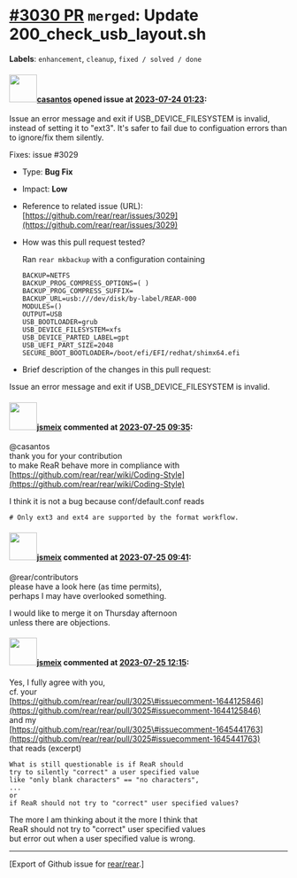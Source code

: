 [\#3030 PR](https://github.com/rear/rear/pull/3030) `merged`: Update 200\_check\_usb\_layout.sh
===============================================================================================

**Labels**: `enhancement`, `cleanup`, `fixed / solved / done`

#### <img src="https://avatars.githubusercontent.com/u/1591398?u=ec6f9b129fc68c2f63b6bdeac9faeab8f2e4f0df&v=4" width="50">[casantos](https://github.com/casantos) opened issue at [2023-07-24 01:23](https://github.com/rear/rear/pull/3030):

Issue an error message and exit if USB\_DEVICE\_FILESYSTEM is invalid,
instead of setting it to "ext3". It's safer to fail due to configuation
errors than to ignore/fix them silently.

Fixes: issue \#3029

-   Type: **Bug Fix**

-   Impact: **Low**

-   Reference to related issue (URL):
    [https://github.com/rear/rear/issues/3029](https://github.com/rear/rear/issues/3029)

-   How was this pull request tested?

    Ran `rear mkbackup` with a configuration containing

        BACKUP=NETFS
        BACKUP_PROG_COMPRESS_OPTIONS=( )
        BACKUP_PROG_COMPRESS_SUFFIX=
        BACKUP_URL=usb:///dev/disk/by-label/REAR-000
        MODULES=()
        OUTPUT=USB
        USB_BOOTLOADER=grub
        USB_DEVICE_FILESYSTEM=xfs
        USB_DEVICE_PARTED_LABEL=gpt
        USB_UEFI_PART_SIZE=2048
        SECURE_BOOT_BOOTLOADER=/boot/efi/EFI/redhat/shimx64.efi

-   Brief description of the changes in this pull request:

Issue an error message and exit if USB\_DEVICE\_FILESYSTEM is invalid.

#### <img src="https://avatars.githubusercontent.com/u/1788608?u=925fc54e2ce01551392622446ece427f51e2f0ce&v=4" width="50">[jsmeix](https://github.com/jsmeix) commented at [2023-07-25 09:35](https://github.com/rear/rear/pull/3030#issuecomment-1649472994):

@casantos  
thank you for your contribution  
to make ReaR behave more in compliance with  
[https://github.com/rear/rear/wiki/Coding-Style](https://github.com/rear/rear/wiki/Coding-Style)

I think it is not a bug because conf/default.conf reads

    # Only ext3 and ext4 are supported by the format workflow.

#### <img src="https://avatars.githubusercontent.com/u/1788608?u=925fc54e2ce01551392622446ece427f51e2f0ce&v=4" width="50">[jsmeix](https://github.com/jsmeix) commented at [2023-07-25 09:41](https://github.com/rear/rear/pull/3030#issuecomment-1649481253):

@rear/contributors  
please have a look here (as time permits),  
perhaps I may have overlooked something.

I would like to merge it on Thursday afternoon  
unless there are objections.

#### <img src="https://avatars.githubusercontent.com/u/1788608?u=925fc54e2ce01551392622446ece427f51e2f0ce&v=4" width="50">[jsmeix](https://github.com/jsmeix) commented at [2023-07-25 12:15](https://github.com/rear/rear/pull/3030#issuecomment-1649725994):

Yes, I fully agree with you,  
cf. your  
[https://github.com/rear/rear/pull/3025\#issuecomment-1644125846](https://github.com/rear/rear/pull/3025#issuecomment-1644125846)  
and my  
[https://github.com/rear/rear/pull/3025\#issuecomment-1645441763](https://github.com/rear/rear/pull/3025#issuecomment-1645441763)  
that reads (excerpt)

    What is still questionable is if ReaR should
    try to silently "correct" a user specified value
    like "only blank characters" == "no characters",
    ...
    or
    if ReaR should not try to "correct" user specified values?

The more I am thinking about it the more I think that  
ReaR should not try to "correct" user specified values  
but error out when a user specified value is wrong.

------------------------------------------------------------------------

\[Export of Github issue for
[rear/rear](https://github.com/rear/rear).\]
